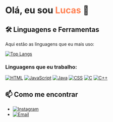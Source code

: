 # Olá, eu sou <span style="color: #ff7f50; animation: colorChange 2s infinite;">Lucas</span> 👋

<style>
  @keyframes colorChange {
    0% { color: #ff7f50; } /* Coral */
  }
</style>

## 🛠️ Linguagens e Ferramentas
Aqui estão as linguagens que eu mais uso:

[![Top Langs](https://github-readme-stats.vercel.app/api/top-langs/?username=lucaszanfa&layout=compact&theme=onedark)](https://github.com/anuraghazra/github-readme-stats)

### Linguagens que eu trabalho:
[![HTML](https://img.shields.io/badge/HTML-E34F26?style=for-the-badge&logo=html5&logoColor=white)](https://developer.mozilla.org/en-US/docs/Web/HTML)
[![JavaScript](https://img.shields.io/badge/JavaScript-F7DF1E?style=for-the-badge&logo=javascript&logoColor=black)](https://developer.mozilla.org/en-US/docs/Web/JavaScript)
[![Java](https://img.shields.io/badge/Java-007396?style=for-the-badge&logo=java&logoColor=white)](https://www.java.com/)
[![CSS](https://img.shields.io/badge/CSS-1572B6?style=for-the-badge&logo=css3&logoColor=white)](https://developer.mozilla.org/en-US/docs/Web/CSS)
[![C](https://img.shields.io/badge/C-A8B9CC?style=for-the-badge&logo=c&logoColor=black)](https://en.wikipedia.org/wiki/C_(programming_language))
[![C++](https://img.shields.io/badge/C++-00599C?style=for-the-badge&logo=c%2B%2B&logoColor=white)](https://isocpp.org/)

## 📫 Como me encontrar
- [![Instagram](https://img.shields.io/badge/Instagram-E4405F?style=for-the-badge&logo=instagram&logoColor=white)](https://www.instagram.com/lucasfzanfa/)
- [![Email](https://img.shields.io/badge/Gmail-D14836?style=for-the-badge&logo=gmail&logoColor=white)](mailto:lucasfzanfa@gmail.com)
